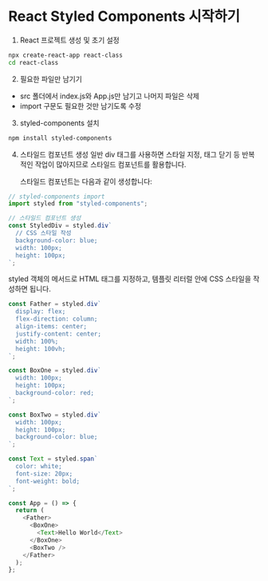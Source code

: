 # React Styled Components 시작하기

1. React 프로젝트 생성 및 초기 설정

```zsh
npx create-react-app react-class
cd react-class
```

2. 필요한 파일만 남기기

- src 폴더에서 index.js와 App.js만 남기고 나머지 파일은 삭제
- import 구문도 필요한 것만 남기도록 수정

3. styled-components 설치

```zsh
npm install styled-components
```

4. 스타일드 컴포넌트 생성
   일반 div 태그를 사용하면 스타일 지정, 태그 닫기 등 반복적인 작업이 많아지므로 스타일드 컴포넌트를 활용합니다.

   스타일드 컴포넌트는 다음과 같이 생성합니다:

```js
// styled-components import
import styled from "styled-components";

// 스타일드 컴포넌트 생성
const StyledDiv = styled.div`
  // CSS 스타일 작성
  background-color: blue;
  width: 100px;
  height: 100px;
`;
```

styled 객체의 메서드로 HTML 태그를 지정하고, 템플릿 리터럴 안에 CSS 스타일을 작성하면 됩니다.

```js
const Father = styled.div`
  display: flex;
  flex-direction: column;
  align-items: center;
  justify-content: center;
  width: 100%;
  height: 100vh;
`;

const BoxOne = styled.div`
  width: 100px;
  height: 100px;
  background-color: red;
`;

const BoxTwo = styled.div`
  width: 100px;
  height: 100px;
  background-color: blue;
`;

const Text = styled.span`
  color: white;
  font-size: 20px;
  font-weight: bold;
`;

const App = () => {
  return (
    <Father>
      <BoxOne>
        <Text>Hello World</Text>
      </BoxOne>
      <BoxTwo />
    </Father>
  );
};
```
